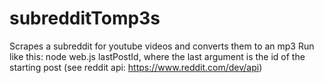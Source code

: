subredditTomp3s
=========
Scrapes a subreddit for youtube videos and converts them to an mp3
Run like this: node web.js lastPostId, where the last argument is the id of the starting post (see reddit api: https://www.reddit.com/dev/api)
